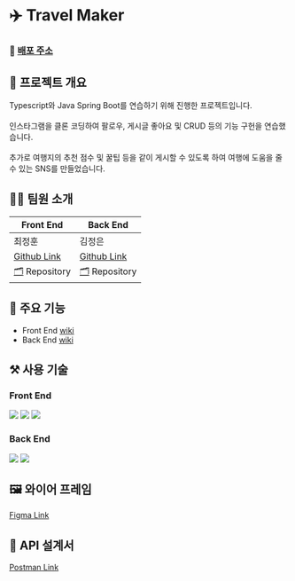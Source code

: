 # ✈️ Travel Maker

### 🔗 <a href="https://travel-maker.netlify.app/">배포 주소<a/>

## 🚩 프로젝트 개요

Typescript와 Java Spring Boot를 연습하기 위해 진행한 프로젝트입니다.<br />
  <br />
인스타그램을 클론 코딩하여 팔로우, 게시글 좋아요 및 CRUD 등의 기능 구헌을 연습했습니다.<br />
  <br />
추가로 여행지의 추천 점수 및 꿀팁 등을 같이 게시할 수 있도록 하여 여행에 도움을 줄 수 있는 SNS를 만들었습니다.


## 👨‍💻 팀원 소개
| Front End  | Back End |
| ------------- | ------------- |
| 최정훈 | 김정은 |
| <a href="https://github.com/jhoon9494">Github Link</a> | <a href="https://github.com/kjjee99">Github Link</a>  |
| <a href="https://github.com/jhoon9494/travel_maker">🗂️</a> Repository  | <a href="https://github.com/kjjee99/travel_maker">🗂️</a> Repository  |


## 🚀 주요 기능

- Front End <a href="https://github.com/jhoon9494/travel_maker/wiki">wiki</a> <br/>
- Back End <a href="https://github.com/kjjee99/travel_maker/wiki">wiki</a> <br/>
<!-- 웹사이트 캡쳐 후 간단한 설명 -->

## ⚒️ 사용 기술

### Front End

<img src="https://img.shields.io/badge/React-61DAFB?style=flat-square&logo=React&logoColor=black"/> <img src="https://img.shields.io/badge/Typescript-3178C6?style=flat-square&logo=Typescript&logoColor=white"/> <img src="https://img.shields.io/badge/styled components-DB7093?style=flat-square&logo=styled-components&logoColor=white"/>

### Back End

<img src="https://img.shields.io/badge/SpringBoot-6DB33F?style=flat-square&logo=SpringBoot&logoColor=white" /> <img src="https://img.shields.io/badge/MySQL-4479A1?style=flat-square&logo=MySQL&logoColor=white"/>


## 🖼️ 와이어 프레임
<a href="https://www.figma.com/file/6rqjRnqO6tI4udaTUHn4In/Travel-Maker?node-id=31%3A2&t=7jI2ybhgyT3ttAsW-0">Figma Link</a>


## 📝 API 설계서

<a href="https://documenter.getpostman.com/view/23403372/2s8Z75UVxM">Postman Link</a>
